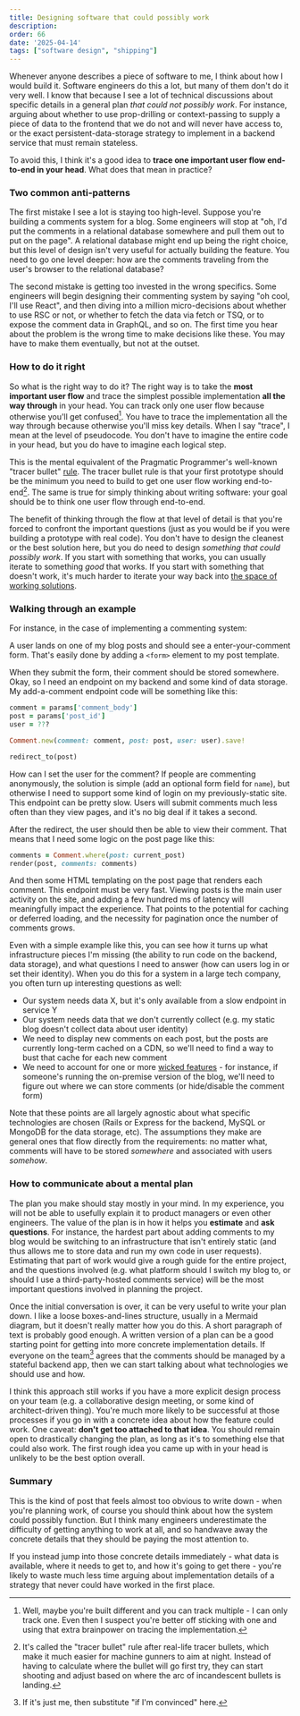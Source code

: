 ```yaml
---
title: Designing software that could possibly work
description: 
order: 66
date: '2025-04-14'
tags: ["software design", "shipping"]
---
```


Whenever anyone describes a piece of software to me, I think about how I would build it. Software engineers do this a lot, but many of them don't do it very well. I know that because I see a lot of technical discussions about specific details in a general plan _that could not possibly work_. For instance, arguing about whether to use prop-drilling or context-passing to supply a piece of data to the frontend that we do not and will never have access to, or the exact persistent-data-storage strategy to implement in a backend service that must remain stateless.

To avoid this, I think it's a good idea to **trace one important user flow end-to-end in your head**. What does that mean in practice?

### Two common anti-patterns

The first mistake I see a lot is staying too high-level. Suppose you're building a comments system for a blog. Some engineers will stop at "oh, I'd put the comments in a relational database somewhere and pull them out to put on the page". A relational database might end up being the right choice, but this level of design isn't very useful for actually building the feature. You need to go one level deeper: how are the comments traveling from the user's browser to the relational database?

The second mistake is getting too invested in the wrong specifics. Some engineers will begin designing their commenting system by saying "oh cool, I'll use React", and then diving into a million micro-decisions about whether to use RSC or not, or whether to fetch the data via fetch or TSQ, or to expose the comment data in GraphQL, and so on. The first time you hear about the problem is the wrong time to make decisions like these. You may have to make them eventually, but not at the outset.

### How to do it right

So what is the right way to do it? The right way is to take the **most important user flow** and trace the simplest possible implementation **all the way through** in your head. You can track only one user flow because otherwise you'll get confused[^1]. You have to trace the implementation all the way through because otherwise you'll miss key details. When I say "trace", I mean at the level of pseudocode. You don't have to imagine the entire code in your head, but you do have to imagine each logical step.

This is the mental equivalent of the Pragmatic Programmer's well-known "tracer bullet" [rule](https://wiki.c2.com/?TracerBullets). The tracer bullet rule is that your first prototype should be the minimum you need to build to get one user flow working end-to-end[^2]. The same is true for simply thinking about writing software: your goal should be to think one user flow through end-to-end.

The benefit of thinking through the flow at that level of detail is that you're forced to confront the important questions (just as you would be if you were building a prototype with real code). You don't have to design the cleanest or the best solution here, but you do need to design _something that could possibly work_. If you start with something that works, you can usually iterate to something _good_ that works. If you start with something that doesn't work, it's much harder to iterate your way back into [the space of working solutions](/solution-space).

### Walking through an example

For instance, in the case of implementing a commenting system:

A user lands on one of my blog posts and should see a enter-your-comment form. That's easily done by adding a `<form>` element to my post template.

When they submit the form, their comment should be stored somewhere. Okay, so I need an endpoint on my backend and some kind of data storage. My add-a-comment endpoint code will be something like this:

```ruby
comment = params['comment_body']
post = params['post_id']
user = ???

Comment.new(comment: comment, post: post, user: user).save!

redirect_to(post)
```

How can I set the user for the comment? If people are commenting anonymously, the solution is simple (add an optional form field for `name`), but otherwise I need to support some kind of login on my previously-static site. This endpoint can be pretty slow. Users will submit comments much less often than they view pages, and it's no big deal if it takes a second.

After the redirect, the user should then be able to view their comment. That means that I need some logic on the post page like this:

```ruby
comments = Comment.where(post: current_post)
render(post, comments: comments)
```

And then some HTML templating on the post page that renders each comment. This endpoint must be very fast. Viewing posts is the main user activity on the site, and adding a few hundred ms of latency will meaningfully impact the experience. That points to the potential for caching or deferred loading, and the necessity for pagination once the number of comments grows.

Even with a simple example like this, you can see how it turns up what infrastructure pieces I'm missing (the ability to run code on the backend, data storage), and what questions I need to answer (how can users log in or set their identity). When you do this for a system in a large tech company, you often turn up interesting questions as well:

* Our system needs data X, but it's only available from a slow endpoint in service Y
* Our system needs data that we don't currently collect (e.g. my static blog doesn't collect data about user identity)
* We need to display new comments on each post, but the posts are currently long-term cached on a CDN, so we'll need to find a way to bust that cache for each new comment
* We need to account for one or more [wicked features](/wicked-features) - for instance, if someone's running the on-premise version of the blog, we'll need to figure out where we can store comments (or hide/disable the comment form)

Note that these points are all largely agnostic about what specific technologies are chosen (Rails or Express for the backend, MySQL or MongoDB for the data storage, etc). The assumptions they make are general ones that flow directly from the requirements: no matter what, comments will have to be stored _somewhere_ and associated with users _somehow_.

### How to communicate about a mental plan

The plan you make should stay mostly in your mind. In my experience, you will not be able to usefully explain it to product managers or even other engineers. The value of the plan is in how it helps you **estimate** and **ask questions**. For instance, the hardest part about adding comments to my blog would be switching to an infrastructure that isn't entirely static (and thus allows me to store data and run my own code in user requests). Estimating that part of work would give a rough guide for the entire project, and the questions involved (e.g. what platform should I switch my blog to, or should I use a third-party-hosted comments service) will be the most important questions involved in planning the project.

Once the initial conversation is over, it can be very useful to write your plan down. I like a loose boxes-and-lines structure, usually in a Mermaid diagram, but it doesn't really matter how you do this. A short paragraph of text is probably good enough. A written version of a plan can be a good starting point for getting into more concrete implementation details. If everyone on the team[^3] agrees that the comments should be managed by a stateful backend app, then we can start talking about what technologies we should use and how.

I think this approach still works if you have a more explicit design process on your team (e.g. a collaborative design meeting, or some kind of architect-driven thing). You're much more likely to be successful at those processes if you go in with a concrete idea about how the feature could work. One caveat: **don't get too attached to that idea**. You should remain open to drastically changing the plan, as long as it's to something else that could also work. The first rough idea you came up with in your head is unlikely to be the best option overall.

### Summary

This is the kind of post that feels almost too obvious to write down - when you're planning work, of course you should think about how the system could possibly function. But I think many engineers underestimate the difficulty of getting anything to work at all, and so handwave away the concrete details that they should be paying the most attention to.

If you instead jump into those concrete details immediately - what data is available, where it needs to get to, and how it's going to get there - you're likely to waste much less time arguing about implementation details of a strategy that never could have worked in the first place.

[^1]: Well, maybe you're built different and you can track multiple - I can only track one. Even then I suspect you're better off sticking with one and using that extra brainpower on tracing the implementation.

[^2]: It's called the "tracer bullet" rule after real-life tracer bullets, which make it much easier for machine gunners to aim at night. Instead of having to calculate where the bullet will go first try, they can start shooting and adjust based on where the arc of incandescent bullets is landing.

[^3]: If it's just me, then substitute "if I'm convinced" here.